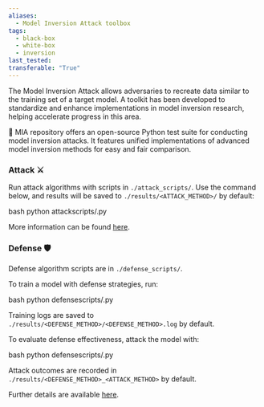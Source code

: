```yaml
---
aliases:
  - Model Inversion Attack toolbox
tags:
  - black-box
  - white-box
  - inversion
last_tested: 
transferable: "True"
---
```



The Model Inversion Attack allows adversaries to recreate data similar to the training set of a target model. A toolkit has been developed to standardize and enhance implementations in model inversion research, helping accelerate progress in this area.

🚀 MIA repository offers an open-source Python test suite for conducting model inversion attacks. It features unified implementations of advanced model inversion methods for easy and fair comparison.

### Attack :crossed_swords:
Run attack algorithms with scripts in `./attack_scripts/`. Use the command below, and results will be saved to `./results/<ATTACK_METHOD>/` by default:

bash
python attackscripts/<ATTACKMETHOD>.py

More information can be found [here](#).

### Defense :shield:
Defense algorithm scripts are in `./defense_scripts/`.

To train a model with defense strategies, run:

bash
python defensescripts/<DEFENSEMETHOD>.py

Training logs are saved to `./results/<DEFENSE_METHOD>/<DEFENSE_METHOD>.log` by default.

To evaluate defense effectiveness, attack the model with:

bash
python defensescripts/<DEFENSEMETHOD><ATTACKMETHOD>.py

Attack outcomes are recorded in `./results/<DEFENSE_METHOD>_<ATTACK_METHOD>` by default.

Further details are available [here](https://github.com/ffhibnese/Model-Inversion-Attack-ToolBox).